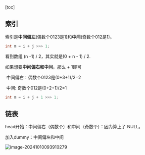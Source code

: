 [toc]

## 索引

索引是**中间偏左**(偶数个0123是1)和**中间**(奇数个012是1)。

```java
int m = i + j >>> 1;
```

看到数组 (n -1) / 2，其实就是(0 + n - 1) / 2. 



如果想要**中间偏右和中间**，那么 + 1即可

​	中间偏右：偶数个0123是(0+3+1)/2=2

​	中间: 奇数个012是(0+2+1)/2=1

```java
int m = i + j + 1 >>> 1;
```



## 链表

head开始：中间偏右（偶数个）和中间（奇数个）：因为算上了 NULL。

加入dummy：中间偏左和中间

![image-20241010093910279](https://cdn.jsdelivr.net/gh/sword4869/pic1@main/images/202410100939317.png)
